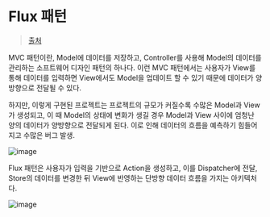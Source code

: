 # Flux 패턴

> [출처](https://www.tcpschool.com/react/react_redux_intro)

MVC 패턴이란, Model에 데이터를 저장하고, Controller를 사용해 Model의 데이터를 관리하는 소프트웨어 디자인 패턴의 하나다. 이런 MVC 패턴에서는 사용자가 View를 통해 데이터를 입력하면 View에서도 Model을 업데이트 할 수 있기 때문에 데이터가 양방향으로 전달될 수 있다.

하지만, 이렇게 구현된 프로젝트는 프로젝트의 규모가 커질수록 수많은 Model과 View가 생성되고, 이 때 Model의 상태에 변화가 생길 경우 Model과 View 사이에 엄청난 양의 데이터가 양방향으로 전달되게 된다. 이로 인해 데이터의 흐름을 예측하기 힘들어지고 수많은 버그 발생.

![image](https://github.com/pozafly/TIL/assets/59427983/0afb9cb1-6aa3-4d83-a605-ae42581c917a)

Flux 패턴은 사용자가 입력을 기반으로 Action을 생성하고, 이를 Dispatcher에 전달, Store의 데이터를 변경한 뒤 View에 반영하는 단방향 데이터 흐름을 가지는 아키텍처다.

![image](https://github.com/pozafly/TIL/assets/59427983/c72cc204-1ade-481a-bb3c-8118971d0e5d)
